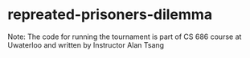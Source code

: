 # repreated-prisoners-dilemma

Note: The code for running the tournament is part of CS 686 course at Uwaterloo and written by Instructor Alan Tsang
